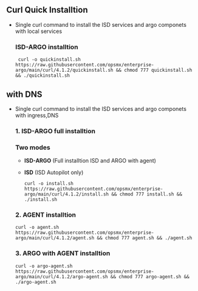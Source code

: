 ## Curl Quick Installtion

 - Single curl command to install the ISD services and argo componets with local services

   ### ISD-ARGO installtion 

        curl -o quickinstall.sh https://raw.githubusercontent.com/opsmx/enterprise-argo/main/curl/4.1.2/quickinstall.sh && chmod 777 quickinstall.sh && ./quickinstall.sh


## with DNS

- Single curl command to install the ISD services and argo componets with ingress,DNS

   ### 1. ISD-ARGO full installtion 

     ### Two modes
    
     - **ISD-ARGO** (Full installtion ISD and ARGO with agent)
     - **ISD**      (ISD Autopilot only)



           curl -o install.sh https://raw.githubusercontent.com/opsmx/enterprise-argo/main/curl/4.1.2/install.sh && chmod 777 install.sh && ./install.sh



   ### 2. AGENT installtion 


      curl -o agent.sh https://raw.githubusercontent.com/opsmx/enterprise-argo/main/curl/4.1.2/agent.sh && chmod 777 agent.sh && ./agent.sh



   ### 3. ARGO with AGENT installtion 


      curl -o argo-agent.sh https://raw.githubusercontent.com/opsmx/enterprise-argo/main/curl/4.1.2/argo-agent.sh && chmod 777 argo-agent.sh && ./argo-agent.sh

